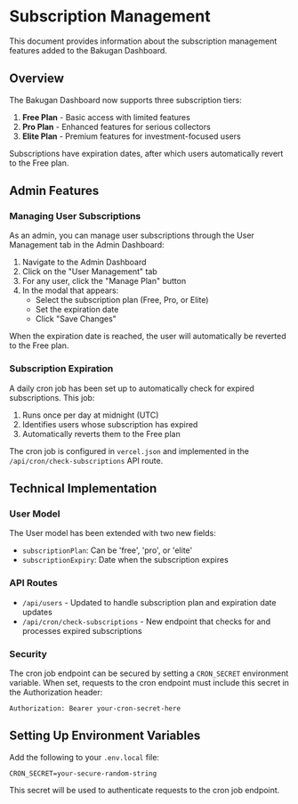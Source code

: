 # Subscription Management

This document provides information about the subscription management features added to the Bakugan Dashboard.

## Overview

The Bakugan Dashboard now supports three subscription tiers:

1. **Free Plan** - Basic access with limited features
2. **Pro Plan** - Enhanced features for serious collectors
3. **Elite Plan** - Premium features for investment-focused users

Subscriptions have expiration dates, after which users automatically revert to the Free plan.

## Admin Features

### Managing User Subscriptions

As an admin, you can manage user subscriptions through the User Management tab in the Admin Dashboard:

1. Navigate to the Admin Dashboard
2. Click on the "User Management" tab
3. For any user, click the "Manage Plan" button
4. In the modal that appears:
   - Select the subscription plan (Free, Pro, or Elite)
   - Set the expiration date
   - Click "Save Changes"

When the expiration date is reached, the user will automatically be reverted to the Free plan.

### Subscription Expiration

A daily cron job has been set up to automatically check for expired subscriptions. This job:

1. Runs once per day at midnight (UTC)
2. Identifies users whose subscription has expired
3. Automatically reverts them to the Free plan

The cron job is configured in `vercel.json` and implemented in the `/api/cron/check-subscriptions` API route.

## Technical Implementation

### User Model

The User model has been extended with two new fields:

- `subscriptionPlan`: Can be 'free', 'pro', or 'elite'
- `subscriptionExpiry`: Date when the subscription expires

### API Routes

- `/api/users` - Updated to handle subscription plan and expiration date updates
- `/api/cron/check-subscriptions` - New endpoint that checks for and processes expired subscriptions

### Security

The cron job endpoint can be secured by setting a `CRON_SECRET` environment variable. When set, requests to the cron endpoint must include this secret in the Authorization header:

```
Authorization: Bearer your-cron-secret-here
```

## Setting Up Environment Variables

Add the following to your `.env.local` file:

```
CRON_SECRET=your-secure-random-string
```

This secret will be used to authenticate requests to the cron job endpoint.
